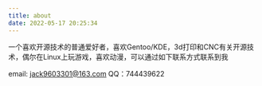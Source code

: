```yaml
---
title: about
date: 2022-05-17 20:25:34
---
```

一个喜欢开源技术的普通爱好者，喜欢Gentoo/KDE，3d打印和CNC有关开源技术，偶尔在Linux上玩游戏，喜欢动漫，可以通过如下联系方式联系到我

email: jack9603301@163.com
QQ：744439622
